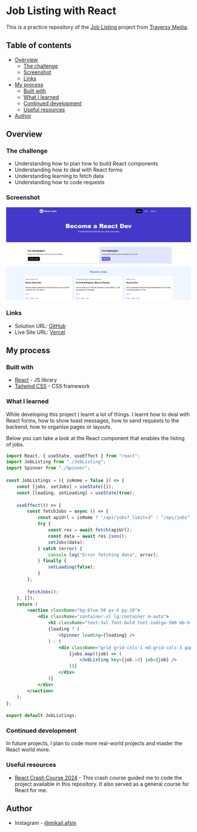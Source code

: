 # Job Listing with React

This is a practice repository of the [Job Listing](https://youtu.be/LDB4uaJ87e0?si=XGzWIY8RcLsD8c62) project from [Traversy Media](https://www.youtube.com/@TraversyMedia).

## Table of contents

-   [Overview](#overview)
    -   [The challenge](#the-challenge)
    -   [Screenshot](#screenshot)
    -   [Links](#links)
-   [My process](#my-process)
    -   [Built with](#built-with)
    -   [What I learned](#what-i-learned)
    -   [Continued development](#continued-development)
    -   [Useful resources](#useful-resources)
-   [Author](#author)

## Overview

### The challenge

-   Understanding how to plan how to build React components
-   Understanding how to deal with React forms
-   Understanding learning to fetch data
-   Understanding how to code requests

### Screenshot

![](./screenshot/desktop.png)

### Links

-   Solution URL: [GitHub]()
-   Live Site URL: [Vercel]()

## My process

### Built with

-   [React](https://reactjs.org/) - JS library
-   [Tailwind CSS](https://tailwindcss.com/) - CSS framework

### What I learned

While developing this project I learnt a lot of things. I learnt how to deal with React forms, how to show toast messages, how to send requests to the backend, how to organise pages or layouts.

Below you can take a look at the React component that enables the listing of jobs.

```jsx
import React, { useState, useEffect } from "react";
import JobListing from "./JobListing";
import Spinner from "./Spinner";

const JobListings = ({ isHome = false }) => {
    const [jobs, setJobs] = useState([]);
    const [loading, setLoading] = useState(true);

    useEffect(() => {
        const fetchJobs = async () => {
            const apiUrl = isHome ? "/api/jobs?_limit=3" : "/api/jobs";
            try {
                const res = await fetch(apiUrl);
                const data = await res.json();
                setJobs(data);
            } catch (error) {
                console.log("Error fetching data", error);
            } finally {
                setLoading(false);
            }
        };

        fetchJobs();
    }, []);
    return (
        <section className="bg-blue-50 px-4 py-10">
            <div className="container-xl lg:container m-auto">
                <h2 className="text-3xl font-bold text-indigo-500 mb-6 text-center">{isHome ? "Recent Jobs" : "Browse Jobs"}</h2>
                {loading ? (
                    <Spinner loading={loading} />
                ) : (
                    <div className="grid grid-cols-1 md:grid-cols-3 gap-6">
                        {jobs.map((job) => (
                            <JobListing key={job.id} job={job} />
                        ))}
                    </div>
                )}
            </div>
        </section>
    );
};

export default JobListings;
```

### Continued development

In future projects, I plan to code more real-world projects and master the React world more.

### Useful resources

-   [React Crash Course 2024](https://youtu.be/LDB4uaJ87e0?si=465iWu3jSyndJfum) - This crash course guided me to code the project available in this repository. It also served as a general course for React for me.

## Author

-   Instagram - [@mikail.afsin](https://www.instagram.com/mikail.afsin)
